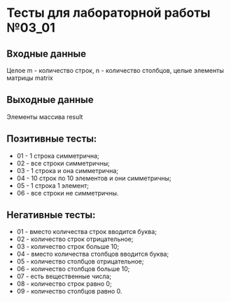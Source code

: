 # Тесты для лабораторной работы №03_01
## Входные данные
Целое m - количество строк, n - количество столбцов, целые элементы матрицы matrix
## Выходные данные
Элементы массива result
## Позитивные тесты:
- 01 - 1 строка симметрична;
- 02 - все строки симметричны;
- 03 - 1 строка и она симметрична;
- 04 - 10 строк по 10 элементов и они симметричны;
- 05 - 1 строка 1 элемент;
- 06 - все строки не симметричны.
## Негативные тесты:
- 01 - вместо количества строк вводится буква;
- 02 - количество строк отрицательное;
- 03 - количество строк больше 10;
- 04 - вместо количества столбцов вводится буква;
- 05 - количество столбцов отрицательное;
- 06 - количество столбцов больше 10;
- 07 - есть вещественные числа;
- 08 - количество строк равно 0;
- 09 - количество столбцов равно 0.

